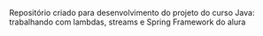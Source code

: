 Repositório criado para desenvolvimento do projeto do curso
Java: trabalhando com lambdas, streams e Spring Framework
do alura